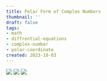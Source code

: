 ```yaml
---
title: Polar Form of Complex Numbers
thumbnail: ''
draft: false
tags:
- math
- diffrential-equations
- complex-number
- polar-coordinate
created: 2023-10-03
---
```


![](polar-form-complex1.png)
![](polar-form-complex2.png)
![](polar-form-complex3.png)
